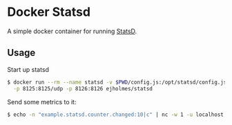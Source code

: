 # Docker Statsd

A simple docker container for running [StatsD](https://github.com/etsy/statsd/).

## Usage

Start up statsd

```bash
$ docker run --rm --name statsd -v $PWD/config.js:/opt/statsd/config.js:ro \
  -p 8125:8125/udp -p 8126:8126 ejholmes/statsd
```

Send some metrics to it:

```bash
$ echo -n "example.statsd.counter.changed:10|c" | nc -w 1 -u localhost 8125
```
